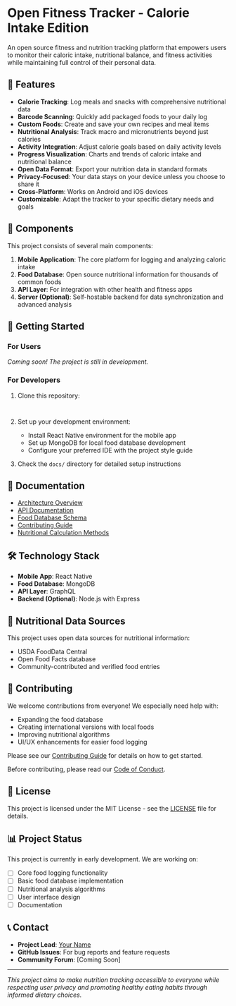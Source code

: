 # Open Fitness Tracker - Calorie Intake Edition

An open source fitness and nutrition tracking platform that empowers users to monitor their caloric intake, nutritional balance, and fitness activities while maintaining full control of their personal data.

## 🌟 Features

- **Calorie Tracking**: Log meals and snacks with comprehensive nutritional data
- **Barcode Scanning**: Quickly add packaged foods to your daily log
- **Custom Foods**: Create and save your own recipes and meal items
- **Nutritional Analysis**: Track macro and micronutrients beyond just calories
- **Activity Integration**: Adjust calorie goals based on daily activity levels
- **Progress Visualization**: Charts and trends of caloric intake and nutritional balance
- **Open Data Format**: Export your nutrition data in standard formats
- **Privacy-Focused**: Your data stays on your device unless you choose to share it
- **Cross-Platform**: Works on Android and iOS devices
- **Customizable**: Adapt the tracker to your specific dietary needs and goals

## 📱 Components

This project consists of several main components:

1. **Mobile Application**: The core platform for logging and analyzing caloric intake
2. **Food Database**: Open source nutritional information for thousands of common foods
3. **API Layer**: For integration with other health and fitness apps
4. **Server (Optional)**: Self-hostable backend for data synchronization and advanced analysis

## 🚀 Getting Started

### For Users

*Coming soon! The project is still in development.*

### For Developers

1. Clone this repository:
   ```
  
   ```

2. Set up your development environment:
   - Install React Native environment for the mobile app
   - Set up MongoDB for local food database development
   - Configure your preferred IDE with the project style guide

3. Check the `docs/` directory for detailed setup instructions

## 📖 Documentation

- [Architecture Overview](docs/architecture.md)
- [API Documentation](docs/api.md)
- [Food Database Schema](docs/database-schema.md)
- [Contributing Guide](CONTRIBUTING.md)
- [Nutritional Calculation Methods](docs/nutrition-calculations.md)

## 🛠️ Technology Stack

- **Mobile App**: React Native
- **Food Database**: MongoDB
- **API Layer**: GraphQL
- **Backend (Optional)**: Node.js with Express

## 🍎 Nutritional Data Sources

This project uses open data sources for nutritional information:
- USDA FoodData Central
- Open Food Facts database
- Community-contributed and verified food entries

## 🤝 Contributing

We welcome contributions from everyone! We especially need help with:
- Expanding the food database
- Creating international versions with local foods
- Improving nutritional algorithms
- UI/UX enhancements for easier food logging

Please see our [Contributing Guide](CONTRIBUTING.md) for details on how to get started.

Before contributing, please read our [Code of Conduct](CODE_OF_CONDUCT.md).

## 📝 License

This project is licensed under the MIT License - see the [LICENSE](LICENSE) file for details.

## 📊 Project Status

This project is currently in early development. We are working on:

- [ ] Core food logging functionality
- [ ] Basic food database implementation
- [ ] Nutritional analysis algorithms
- [ ] User interface design
- [ ] Documentation

## 📞 Contact

- **Project Lead**: [Your Name](mailto:your.email@example.com)
- **GitHub Issues**: For bug reports and feature requests
- **Community Forum**: [Coming Soon]

---

*This project aims to make nutrition tracking accessible to everyone while respecting user privacy and promoting healthy eating habits through informed dietary choices.*

